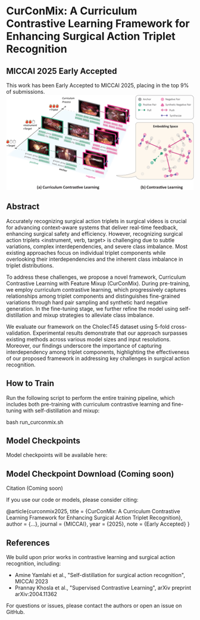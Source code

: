 # CurConMix: A Curriculum Contrastive Learning Framework for Enhancing Surgical Action Triplet Recognition

## MICCAI 2025 Early Accepted

This work has been Early Accepted to MICCAI 2025, placing in the top 9% of submissions.
![CurConMix Diagram](assets/Figure01.png)

## Abstract

Accurately recognizing surgical action triplets in surgical videos is crucial for advancing context-aware systems that deliver real-time feedback, enhancing surgical safety and efficiency. However, recognizing surgical action triplets <instrument, verb, target> is challenging due to subtle variations, complex interdependencies, and severe class imbalance. Most existing approaches focus on individual triplet components while overlooking their interdependencies and the inherent class imbalance in triplet distributions.

To address these challenges, we propose a novel framework, Curriculum Contrastive Learning with Feature Mixup (CurConMix). During pre-training, we employ curriculum contrastive learning, which progressively captures relationships among triplet components and distinguishes fine-grained variations through hard pair sampling and synthetic hard negative generation. In the fine-tuning stage, we further refine the model using self-distillation and mixup strategies to alleviate class imbalance.

We evaluate our framework on the CholecT45 dataset using 5-fold cross-validation. Experimental results demonstrate that our approach surpasses existing methods across various model sizes and input resolutions. Moreover, our findings underscore the importance of capturing interdependency among triplet components, highlighting the effectiveness of our proposed framework in addressing key challenges in surgical action recognition.

## How to Train

Run the following script to perform the entire training pipeline, which includes both pre-training with curriculum contrastive learning and fine-tuning with self-distillation and mixup:

bash run_curconmix.sh

## Model Checkpoints

Model checkpoints will be available here:

## Model Checkpoint Download (Coming soon)

Citation (Coming soon)

If you use our code or models, please consider citing:

@article{curconmix2025,
  title     = {CurConMix: A Curriculum Contrastive Learning Framework for Enhancing Surgical Action Triplet Recognition},
  author    = {...},
  journal   = {MICCAI},
  year      = {2025},
  note      = {Early Accepted}
}

## References 
We build upon prior works in contrastive learning and surgical action recognition, including:

- Amine Yamlahi et al., "Self-distillation for surgical action recognition", MICCAI 2023
- Prannay Khosla et al., "Supervised Contrastive Learning", arXiv preprint arXiv:2004.11362

For questions or issues, please contact the authors or open an issue on GitHub.

